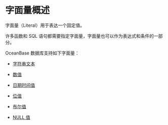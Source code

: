 字面量概述 
==========================

字面量（Literal）用于表达一个固定值。

许多函数和 SQL 语句都需要指定字面量，字面量也可以作为表达式和条件的一部分。

OceanBase 数据库支持如下字面量：

* [字符串文本](/zh-CN/10.sql-reference-mysql-mode/1.basic-elements/4.literal/2.string-literal.md)

  

* [数值](/zh-CN/10.sql-reference-mysql-mode/1.basic-elements/4.literal/3.numeric-value-1.md)

  

* [日期时间值](/zh-CN/10.sql-reference-mysql-mode/1.basic-elements/4.literal/4.date-and-time.md)

  

* [位值](/zh-CN/10.sql-reference-mysql-mode/1.basic-elements/4.literal/5.hexadecimal-numeric.md)

  

* [布尔值](/zh-CN/10.sql-reference-mysql-mode/1.basic-elements/4.literal/6.boolean.md)

  

* [NULL 值](/zh-CN/10.sql-reference-mysql-mode/1.basic-elements/4.literal/7.null-value.md)

  




